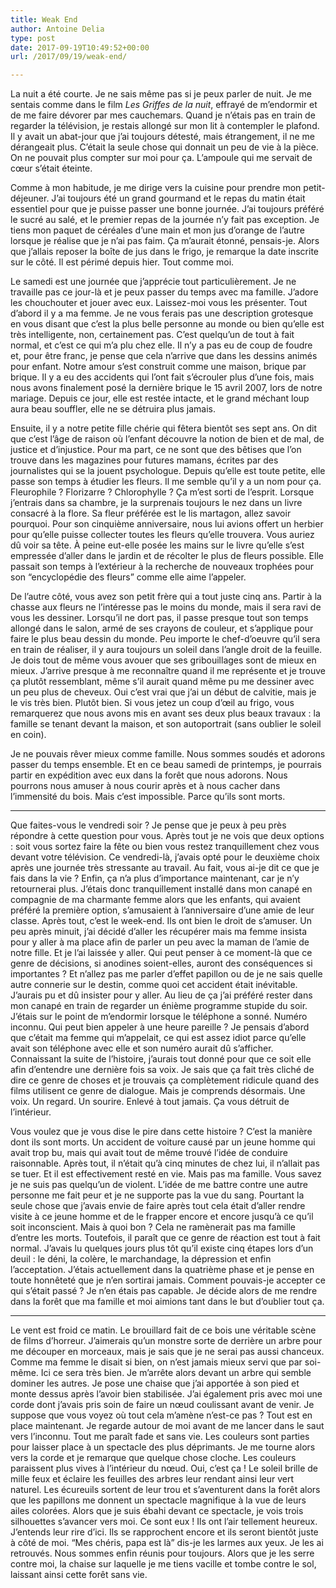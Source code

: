 ```yaml
---
title: Weak End
author: Antoine Delia
type: post
date: 2017-09-19T10:49:52+00:00
url: /2017/09/19/weak-end/

---
```

La nuit a été courte. Je ne sais même pas si je peux parler de nuit. Je me sentais comme dans le film _Les Griffes de la nuit_, effrayé de m&#8217;endormir et de me faire dévorer par mes cauchemars. Quand je n&#8217;étais pas en train de regarder la télévision, je restais allongé sur mon lit à contempler le plafond. Il y avait un abat-jour que j&#8217;ai toujours détesté, mais étrangement, il ne me dérangeait plus. C&#8217;était la seule chose qui donnait un peu de vie à la pièce. On ne pouvait plus compter sur moi pour ça. L&#8217;ampoule qui me servait de cœur s&#8217;était éteinte.

Comme à mon habitude, je me dirige vers la cuisine pour prendre mon petit-déjeuner. J&#8217;ai toujours été un grand gourmand et le repas du matin était essentiel pour que je puisse passer une bonne journée. J&#8217;ai toujours préféré le sucré au salé, et le premier repas de la journée n&#8217;y fait pas exception. Je tiens mon paquet de céréales d&#8217;une main et mon jus d&#8217;orange de l&#8217;autre lorsque je réalise que je n&#8217;ai pas faim. Ça m&#8217;aurait étonné, pensais-je. Alors que j&#8217;allais reposer la boîte de jus dans le frigo, je remarque la date inscrite sur le côté. Il est périmé depuis hier. Tout comme moi.

Le samedi est une journée que j&#8217;apprécie tout particulièrement. Je ne travaille pas ce jour-là et je peux passer du temps avec ma famille. J&#8217;adore les chouchouter et jouer avec eux. Laissez-moi vous les présenter. Tout d&#8217;abord il y a ma femme. Je ne vous ferais pas une description grotesque en vous disant que c&#8217;est la plus belle personne au monde ou bien qu&#8217;elle est très intelligente, non, certainement pas. C&#8217;est quelqu&#8217;un de tout à fait normal, et c&#8217;est ce qui m&#8217;a plu chez elle. Il n&#8217;y a pas eu de coup de foudre et, pour être franc, je pense que cela n&#8217;arrive que dans les dessins animés pour enfant. Notre amour s&#8217;est construit comme une maison, brique par brique. Il y a eu des accidents qui l&#8217;ont fait s&#8217;écrouler plus d&#8217;une fois, mais nous avons finalement posé la dernière brique le 15 avril 2007, lors de notre mariage. Depuis ce jour, elle est restée intacte, et le grand méchant loup aura beau souffler, elle ne se détruira plus jamais.

Ensuite, il y a notre petite fille chérie qui fêtera bientôt ses sept ans. On dit que c&#8217;est l&#8217;âge de raison où l&#8217;enfant découvre la notion de bien et de mal, de justice et d&#8217;injustice. Pour ma part, ce ne sont que des bêtises que l&#8217;on trouve dans les magazines pour futures mamans, écrites par des journalistes qui se la jouent psychologue. Depuis qu&#8217;elle est toute petite, elle passe son temps à étudier les fleurs. Il me semble qu&#8217;il y a un nom pour ça. Fleurophile ? Florizarre ? Chlorophylle ? Ça m&#8217;est sorti de l&#8217;esprit. Lorsque j&#8217;entrais dans sa chambre, je la surprenais toujours le nez dans un livre consacré à la flore. Sa fleur préférée est le lis martagon, allez savoir pourquoi. Pour son cinquième anniversaire, nous lui avions offert un herbier pour qu&#8217;elle puisse collecter toutes les fleurs qu&#8217;elle trouvera. Vous auriez dû voir sa tête. À peine eut-elle posée les mains sur le livre qu&#8217;elle s&#8217;est empressée d&#8217;aller dans le jardin et de récolter le plus de fleurs possible. Elle passait son temps à l’extérieur à la recherche de nouveaux trophées pour son &#8220;encyclopédie des fleurs&#8221; comme elle aime l&#8217;appeler.

De l&#8217;autre côté, vous avez son petit frère qui a tout juste cinq ans. Partir à la chasse aux fleurs ne l&#8217;intéresse pas le moins du monde, mais il sera ravi de vous les dessiner. Lorsqu&#8217;il ne dort pas, il passe presque tout son temps allongé dans le salon, armé de ses crayons de couleur, et s&#8217;applique pour faire le plus beau dessin du monde. Peu importe le chef-d&#8217;oeuvre qu&#8217;il sera en train de réaliser, il y aura toujours un soleil dans l&#8217;angle droit de la feuille. Je dois tout de même vous avouer que ses gribouillages sont de mieux en mieux. J&#8217;arrive presque à me reconnaître quand il me représente et je trouve ça plutôt ressemblant, même s&#8217;il aurait quand même pu me dessiner avec un peu plus de cheveux. Oui c&#8217;est vrai que j&#8217;ai un début de calvitie, mais je le vis très bien. Plutôt bien. Si vous jetez un coup d’œil au frigo, vous remarquerez que nous avons mis en avant ses deux plus beaux travaux : la famille se tenant devant la maison, et son autoportrait (sans oublier le soleil en coin).

Je ne pouvais rêver mieux comme famille. Nous sommes soudés et adorons passer du temps ensemble. Et en ce beau samedi de printemps, je pourrais partir en expédition avec eux dans la forêt que nous adorons. Nous pourrons nous amuser à nous courir après et à nous cacher dans l&#8217;immensité du bois. Mais c&#8217;est impossible. Parce qu&#8217;ils sont morts.

* * *

Que faites-vous le vendredi soir ? Je pense que je peux à peu près répondre à cette question pour vous. Après tout je ne vois que deux options : soit vous sortez faire la fête ou bien vous restez tranquillement chez vous devant votre télévision. Ce vendredi-là, j&#8217;avais opté pour le deuxième choix après une journée très stressante au travail. Au fait, vous ai-je dit ce que je fais dans la vie ? Enfin, ça n&#8217;a plus d&#8217;importance maintenant, car je n&#8217;y retournerai plus. J&#8217;étais donc tranquillement installé dans mon canapé en compagnie de ma charmante femme alors que les enfants, qui avaient préféré la première option, s&#8217;amusaient à l&#8217;anniversaire d&#8217;une amie de leur classe. Après tout, c&#8217;est le week-end. Ils ont bien le droit de s&#8217;amuser. Un peu après minuit, j&#8217;ai décidé d&#8217;aller les récupérer mais ma femme insista pour y aller à ma place afin de parler un peu avec la maman de l&#8217;amie de notre fille. Et je l&#8217;ai laissée y aller. Qui peut penser à ce moment-là que ce genre de décisions, si anodines soient-elles, auront des conséquences si importantes ? Et n&#8217;allez pas me parler d&#8217;effet papillon ou de je ne sais quelle autre connerie sur le destin, comme quoi cet accident était inévitable. J&#8217;aurais pu et dû insister pour y aller. Au lieu de ça j&#8217;ai préféré rester dans mon canapé en train de regarder un énième programme stupide du soir. J&#8217;étais sur le point de m&#8217;endormir lorsque le téléphone a sonné. Numéro inconnu. Qui peut bien appeler à une heure pareille ? Je pensais d&#8217;abord que c&#8217;était ma femme qui m&#8217;appelait, ce qui est assez idiot parce qu&#8217;elle avait son téléphone avec elle et son numéro aurait dû s&#8217;afficher. Connaissant la suite de l&#8217;histoire, j&#8217;aurais tout donné pour que ce soit elle afin d&#8217;entendre une dernière fois sa voix. Je sais que ça fait très cliché de dire ce genre de choses et je trouvais ça complètement ridicule quand des films utilisent ce genre de dialogue. Mais je comprends désormais. Une voix. Un regard. Un sourire. Enlevé à tout jamais. Ça vous détruit de l&#8217;intérieur.

Vous voulez que je vous dise le pire dans cette histoire ? C&#8217;est la manière dont ils sont morts. Un accident de voiture causé par un jeune homme qui avait trop bu, mais qui avait tout de même trouvé l&#8217;idée de conduire raisonnable. Après tout, il n&#8217;était qu&#8217;à cinq minutes de chez lui, il n&#8217;allait pas se tuer. Et il est effectivement resté en vie. Mais pas ma famille. Vous savez je ne suis pas quelqu&#8217;un de violent. L&#8217;idée de me battre contre une autre personne me fait peur et je ne supporte pas la vue du sang. Pourtant la seule chose que j&#8217;avais envie de faire après tout cela était d&#8217;aller rendre visite à ce jeune homme et de le frapper encore et encore jusqu&#8217;à ce qu&#8217;il soit inconscient. Mais à quoi bon ? Cela ne ramènerait pas ma famille d&#8217;entre les morts. Toutefois, il paraît que ce genre de réaction est tout à fait normal. J&#8217;avais lu quelques jours plus tôt qu&#8217;il existe cinq étapes lors d&#8217;un deuil : le déni, la colère, le marchandage, la dépression et enfin l&#8217;acceptation. J&#8217;étais actuellement dans la quatrième phase et je pense en toute honnêteté que je n&#8217;en sortirai jamais. Comment pouvais-je accepter ce qui s&#8217;était passé ? Je n&#8217;en étais pas capable. Je décide alors de me rendre dans la forêt que ma famille et moi aimions tant dans le but d&#8217;oublier tout ça.

* * *

Le vent est froid ce matin. Le brouillard fait de ce bois une véritable scène de films d&#8217;horreur. J&#8217;aimerais qu&#8217;un monstre sorte de derrière un arbre pour me découper en morceaux, mais je sais que je ne serai pas aussi chanceux. Comme ma femme le disait si bien, on n&#8217;est jamais mieux servi que par soi-même. Ici ce sera très bien. Je m&#8217;arrête alors devant un arbre qui semble dominer les autres. Je pose une chaise que j&#8217;ai apportée à son pied et monte dessus après l&#8217;avoir bien stabilisée. J&#8217;ai également pris avec moi une corde dont j&#8217;avais pris soin de faire un nœud coulissant avant de venir. Je suppose que vous voyez où tout cela m&#8217;amène n&#8217;est-ce pas ? Tout est en place maintenant. Je regarde autour de moi avant de me lancer dans le saut vers l&#8217;inconnu. Tout me paraît fade et sans vie. Les couleurs sont parties pour laisser place à un spectacle des plus déprimants. Je me tourne alors vers la corde et je remarque que quelque chose cloche. Les couleurs paraissent plus vives à l&#8217;intérieur du nœud. Oui, c&#8217;est ça ! Le soleil brille de mille feux et éclaire les feuilles des arbres leur rendant ainsi leur vert naturel. Les écureuils sortent de leur trou et s&#8217;aventurent dans la forêt alors que les papillons me donnent un spectacle magnifique à la vue de leurs ailes colorées. Alors que je suis ébahi devant ce spectacle, je vois trois silhouettes s&#8217;avancer vers moi. Ce sont eux ! Ils ont l&#8217;air tellement heureux. J&#8217;entends leur rire d&#8217;ici. Ils se rapprochent encore et ils seront bientôt juste à côté de moi. &#8220;Mes chéris, papa est là&#8221; dis-je les larmes aux yeux. Je les ai retrouvés. Nous sommes enfin réunis pour toujours. Alors que je les serre contre moi, la chaise sur laquelle je me tiens vacille et tombe contre le sol, laissant ainsi cette forêt sans vie.